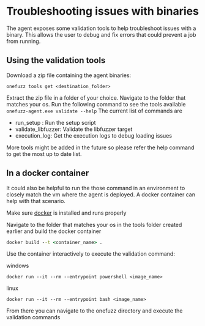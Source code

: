 # Troubleshooting issues with binaries

The agent exposes some validation tools to help troubleshoot issues with a binary.
This allows the user to debug and fix errors that could prevent a job from running.

## Using the validation tools
Download a zip file containing the agent binaries:

```
onefuzz tools get <destination_folder>
```

Extract the zip file in a folder of your choice.
Navigate to the folder that matches your os.
Run the following command to see the tools available
`onefuzz-agent.exe validate --help`
The current list of commands are
   - run_setup : Run the setup script
   - validate_libfuzzer:  Validate the libfuzzer target
   - execution_log: Get the execution logs to debug loading issues

   More tools might be added in the future so please refer the help command to get the most up to date list.


## In a docker container

It could also be helpful to run the those command in an environment to closely match the vm where the agent is deployed.
A docker container can help with that scenario.

Make sure [docker](https://docs.docker.com/desktop/) is installed and runs properly

Navigate to the folder that matches your os in the tools folder created earlier and build the docker container

```cmd
docker build --t <container_name> .
```

Use the container interactively to execute the validation command:

windows

```
docker run --it --rm --entrypoint powershell <image_name>
```

linux

```
docker run --it --rm --entrypoint bash <image_name>
```

From there you can navigate to the onefuzz directory and execute the validation commands

